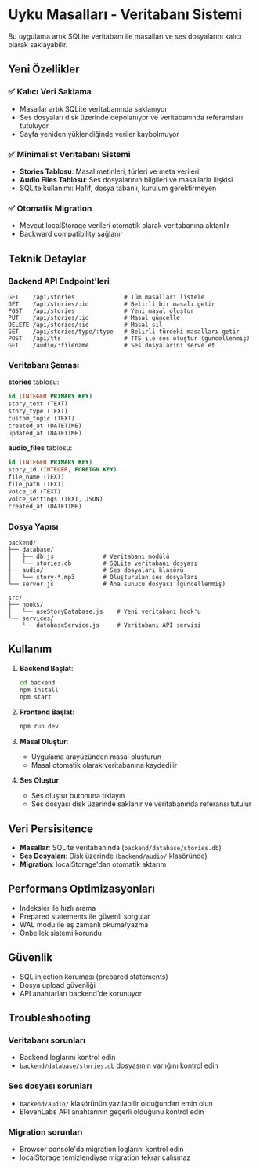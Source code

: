 # Uyku Masalları - Veritabanı Sistemi

Bu uygulama artık SQLite veritabanı ile masalları ve ses dosyalarını kalıcı olarak saklayabilir.

## Yeni Özellikler

### ✅ Kalıcı Veri Saklama

- Masallar artık SQLite veritabanında saklanıyor
- Ses dosyaları disk üzerinde depolanıyor ve veritabanında referansları tutuluyor
- Sayfa yeniden yüklendiğinde veriler kaybolmuyor

### ✅ Minimalist Veritabanı Sistemi

- **Stories Tablosu**: Masal metinleri, türleri ve meta verileri
- **Audio Files Tablosu**: Ses dosyalarının bilgileri ve masallarla ilişkisi
- SQLite kullanımı: Hafif, dosya tabanlı, kurulum gerektirmeyen

### ✅ Otomatik Migration

- Mevcut localStorage verileri otomatik olarak veritabanına aktarılır
- Backward compatibility sağlanır

## Teknik Detaylar

### Backend API Endpoint'leri

```http
GET    /api/stories              # Tüm masalları listele
GET    /api/stories/:id          # Belirli bir masalı getir
POST   /api/stories              # Yeni masal oluştur
PUT    /api/stories/:id          # Masal güncelle
DELETE /api/stories/:id          # Masal sil
GET    /api/stories/type/:type   # Belirli türdeki masalları getir
POST   /api/tts                  # TTS ile ses oluştur (güncellenmiş)
GET    /audio/:filename          # Ses dosyalarını serve et
```

### Veritabanı Şeması

**stories** tablosu:

```sql
id (INTEGER PRIMARY KEY)
story_text (TEXT)
story_type (TEXT)
custom_topic (TEXT)
created_at (DATETIME)
updated_at (DATETIME)
```

**audio_files** tablosu:

```sql
id (INTEGER PRIMARY KEY)
story_id (INTEGER, FOREIGN KEY)
file_name (TEXT)
file_path (TEXT)
voice_id (TEXT)
voice_settings (TEXT, JSON)
created_at (DATETIME)
```

### Dosya Yapısı

```text
backend/
├── database/
│   ├── db.js              # Veritabanı modülü
│   └── stories.db         # SQLite veritabanı dosyası
├── audio/                 # Ses dosyaları klasörü
│   └── story-*.mp3        # Oluşturulan ses dosyaları
└── server.js              # Ana sunucu dosyası (güncellenmiş)

src/
├── hooks/
│   └── useStoryDatabase.js    # Yeni veritabanı hook'u
└── services/
    └── databaseService.js     # Veritabanı API servisi
```

## Kullanım

1. **Backend Başlat**:

   ```bash
   cd backend
   npm install
   npm start
   ```

2. **Frontend Başlat**:

   ```bash
   npm run dev
   ```

3. **Masal Oluştur**:
   - Uygulama arayüzünden masal oluşturun
   - Masal otomatik olarak veritabanına kaydedilir

4. **Ses Oluştur**:
   - Ses oluştur butonuna tıklayın
   - Ses dosyası disk üzerinde saklanır ve veritabanında referansı tutulur

## Veri Persisitence

- **Masallar**: SQLite veritabanında (`backend/database/stories.db`)
- **Ses Dosyaları**: Disk üzerinde (`backend/audio/` klasöründe)
- **Migration**: localStorage'dan otomatik aktarım

## Performans Optimizasyonları

- İndeksler ile hızlı arama
- Prepared statements ile güvenli sorgular
- WAL modu ile eş zamanlı okuma/yazma
- Önbellek sistemi korundu

## Güvenlik

- SQL injection koruması (prepared statements)
- Dosya upload güvenliği
- API anahtarları backend'de korunuyor

## Troubleshooting

### Veritabanı sorunları

- Backend loglarını kontrol edin
- `backend/database/stories.db` dosyasının varlığını kontrol edin

### Ses dosyası sorunları

- `backend/audio/` klasörünün yazılabilir olduğundan emin olun
- ElevenLabs API anahtarının geçerli olduğunu kontrol edin

### Migration sorunları

- Browser console'da migration loglarını kontrol edin
- localStorage temizlendiyse migration tekrar çalışmaz
